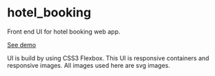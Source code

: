 # hotel_booking
Front end UI for hotel booking web app. 

[See demo](https://flexboxhotel.netlify.app)

UI is build by using CSS3 Flexbox. This UI is responsive containers and responsive images. All images used here are svg images.
